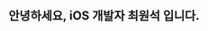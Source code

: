 ## 안녕하세요, iOS 개발자 최원석 입니다.

<!--
**cws653/cws653** is a ✨ _special_ ✨ repository because its `README.md` (this file) appears on your GitHub profile.

<img src="https://img.shields.io/badge/Python-3766AB?style=flat-square&logo=Python&logoColor=white"/></a>&nbsp 

Here are some ideas to get you started:

- 🔭 I’m currently working on ...
- 🌱 I’m currently learning ...
- 👯 I’m looking to collaborate on ...
- 🤔 I’m looking for help with ...
- 💬 Ask me about ...
- 📫 How to reach me: ...
- 😄 Pronouns: ...
- ⚡ Fun fact: ...
-->

